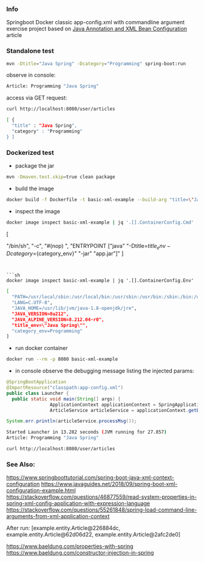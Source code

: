### Info

Springboot Docker classic app-config.xml with commandline argument exercise project based on [Java Annotation and XML Bean Configuration](https://www.concretepage.com/spring-boot/spring-boot-xml-configuration-example) article

### Standalone test

```sh
mvn -Dtitle="Java Spring" -Dcategory="Programming" spring-boot:run
```
observe in  console:
```sh
Article: Programming "Java Spring"
```
access via GET request:
```sh
curl http://localhost:8080/user/articles
```
```sh
[ {
  "title" : "Java Spring",
  "category" : "Programming"
} ]

```
### Dockerized test

* package the jar
```sh
mvn -Dmaven.test.skip=true clean package
```
* build the image
```sh
docker build -f Dockerfile -t basic-xml-example --build-arg "title=\"Java Spring\"" --build-arg "category=Programming" .

```
* inspect the image
```sh
docker image inspect basic-xml-example | jq '.[].ContainerConfig.Cmd'
```
[

  "/bin/sh",
  "-c",
  "#(nop) ",
  "ENTRYPOINT [\"java\" \"-Dtitle=${title_env} -Dcategory=${category_env}\" \"-jar\" \"app.jar\"]"
]
```


```sh
docker image inspect basic-xml-example | jq '.[].ContainerConfig.Env'
```
```sh
[
  "PATH=/usr/local/sbin:/usr/local/bin:/usr/sbin:/usr/bin:/sbin:/bin:/usr/lib/jvm/java-1.8-openjdk/jre/bin:/usr/lib/jvm/java-1.8-openjdk/bin",
  "LANG=C.UTF-8",
  "JAVA_HOME=/usr/lib/jvm/java-1.8-openjdk/jre",
  "JAVA_VERSION=8u212",
  "JAVA_ALPINE_VERSION=8.212.04-r0",
  "title_env=\"Java Spring\"",
  "category_env=Programming"
]
```
* run docker container

```sh
docker run --rm -p 8080 basic-xml-example
```

* in console observe the debugging message listing the injected params:
```java
@SpringBootApplication
@ImportResource("classpath:app-config.xml")
public class Launcher {
  public static void main(String[] args) {
                ApplicationContext applicationContext = SpringApplication.run(Launcher.class, args);
                ArticleService articleService = applicationContext.getBean(ArticleService.class);

System.err.println(articleService.processMsg());
```
```sh
Started Launcher in 13.282 seconds (JVM running for 27.857)
Article: Programming "Java Spring"
```
```sh
curl http://localhost:8080/user/articles
```
### See Also:

https://www.springboottutorial.com/spring-boot-java-xml-context-configuration
https://www.javaguides.net/2018/09/spring-boot-xml-configuration-example.html
https://stackoverflow.com/questions/46877559/read-system-properties-in-spring-xml-config-application-with-expression-language
https://stackoverflow.com/questions/55261848/spring-load-command-line-arguments-from-xml-application-context

After run: [example.entity.Article@226884dc, example.entity.Article@62d06d22, example.entity.Article@2afc2de0]

https://www.baeldung.com/properties-with-spring
https://www.baeldung.com/constructor-injection-in-spring
